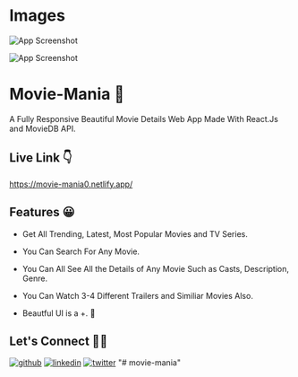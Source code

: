 # Images

![App Screenshot](https://user-images.githubusercontent.com/74294202/140103022-51f9b2ef-6da7-4ae5-80b6-215bd48d210c.png)

![App Screenshot](https://user-images.githubusercontent.com/74294202/140103157-08803842-ec5c-469b-b4de-11b6ea0f26a4.png)

# Movie-Mania 🎥

A Fully Responsive Beautiful Movie Details Web App Made With React.Js and MovieDB API.

## Live Link 👇

https://movie-mania0.netlify.app/

## Features 😀

- Get All Trending, Latest, Most Popular Movies and TV Series.

- You Can Search For Any Movie.

- You Can All See All the Details of Any Movie Such as Casts, Description, Genre.

- You Can Watch 3-4 Different Trailers and Similiar Movies Also.

- Beautful UI is a +. 🤣

## Let's Connect 🤝🏻

[![github](https://img.shields.io/badge/github-000?style=for-the-badge&logo=github&logoColor=white)](https://github.com/MahendraBishnoi29)
[![linkedin](https://img.shields.io/badge/linkedin-0A66C2?style=for-the-badge&logo=linkedin&logoColor=white)](https://www.linkedin.com/in/mahendra-bishnoi-6281b4203/)
[![twitter](https://img.shields.io/badge/twitter-1DA1F2?style=for-the-badge&logo=twitter&logoColor=white)](https://twitter.com/browncoder99)
"# movie-mania" 
